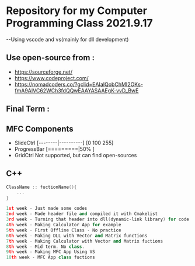 # Repository for my Computer Programming Class 2021.9.17
--Using vscode and vs(mainly for dll development)

## Use open-source from :
 - https://sourceforge.net/
 - https://www.codeproject.com/
 - https://nomadcoders.co/?gclid=EAIaIQobChMI2OKs-fmA9AIVC62WCh3fdQQwEAAYASAAEgK-vvD_BwE

## Final Term : 

## MFC Components
 - SlideCtrl 
    [--------|----------]
    [0      100      255]
 - ProgressBar
    [=========|50%      ]
 - GridCtrl
    Not supported, but can find open-sources

## C++
```C++
ClassName :: fuctionName(){
    ...
}

1st week - Just made some codes
2nd week - Made header file and compiled it with Cmakelist
3rd week - Turning that header into dll(dynamic-link library) for code reuse
4th week - Making Calculator App for example
5th week - First Offline Class - No practice
6th week - Making DLL with Vector and Matrix functions
7th week - Making Calculator with Vector and Matrix fuctions
8th week - Mid term. No class.
9th week - Making MFC App Using VS
10th week - MFC App class fuctions